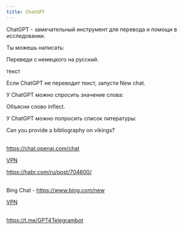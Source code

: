 ```yaml
---
title: ChatGPT
---
```


ChatGPT - замечательный инструмент для перевода и помощи в исследовании.

Ты можешь написать:

Переведи с немецкого на русский.

текст

Если ChatGPT не переводит текст, запусти New chat.

У ChatGPT можно спросить значение слова:

Объясни слово inflect.

У ChatGPT можно попросить список литературы:

Can you provide a bibliography on vikings?
<br><br>

<https://chat.openai.com/chat>

[VPN](/ru/vpn)

<https://habr.com/ru/post/704600/>
<br><br>

Bing Chat - <https://www.bing.com/new>

[VPN](/ru/vpn)
<br><br>

<https://t.me/GPT4Telegrambot>